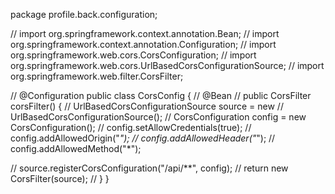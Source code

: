 package profile.back.configuration;

// import org.springframework.context.annotation.Bean;
// import org.springframework.context.annotation.Configuration;
// import org.springframework.web.cors.CorsConfiguration;
// import org.springframework.web.cors.UrlBasedCorsConfigurationSource;
// import org.springframework.web.filter.CorsFilter;

// @Configuration
public class CorsConfig {
  // @Bean
  // public CorsFilter corsFilter() {
  // UrlBasedCorsConfigurationSource source = new
  // UrlBasedCorsConfigurationSource();
  // CorsConfiguration config = new CorsConfiguration();
  // config.setAllowCredentials(true);
  // config.addAllowedOrigin("*");
  // config.addAllowedHeader("*");
  // config.addAllowedMethod("*");

  // source.registerCorsConfiguration("/api/**", config);
  // return new CorsFilter(source);
  // }
}
